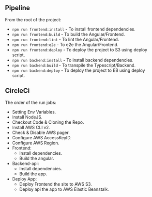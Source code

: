 ## Pipeline

From the root of the project:
- `npm run frontend:install`    - To install frontend dependencies.
- `npm run frontend:build`      - To build the Angular/Frontend.
- `npm run frontend:lint`       - To lint the Angular/Frontend.
- `npm run frontend:e2e`        - To e2e the Angular/Frontend.
- `npm run frontend:deploy`     - To deploy the project to S3 using deploy script.
- `npm run backend:install`         - To install backend dependencies.
- `npm run backend:build`           - To transpile the Typescript/Backend.
- `npm run backend:deploy`          - To deploy the project to EB using deploy script.

## CircleCi

The order of the run jobs:
- Setting Env Variables.
- Install NodeJS.
- Checkout Code & Cloning the Repo.
- Install AWS CLI v2.
- Check & Disable AWS pager.
- Configure AWS AccessKeyID.
- Configure AWS Region.
- Frontend:
    - Install dependencies.
    - Build the angular.
- Backend-api:
    - Install dependencies.
    - Build the app.
- Deploy App:
    - Deploy Frontend the site to AWS S3.
    - Deploy api the app to AWS Elastic Beanstalk.
